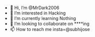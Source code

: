 - 👋 Hi, I’m @MrDark2006
- 👀 I’m interested in Hacking
- 🌱 I’m currently learning Nothing
- 💞️ I’m looking to collaborate on ****ing
- 📫 How to reach me insta=@subhijose

<!---
MrDark2006/MrDark2006 is a ✨ special ✨ repository because its `README.md` (this file) appears on your GitHub profile.
You can click the Preview link to take a look at your changes.
--->
